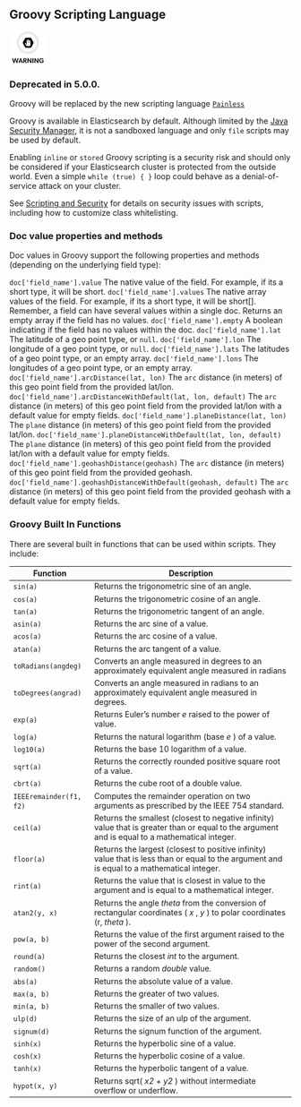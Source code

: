 ## Groovy Scripting Language

![Warning](images/icons/warning.png)

### Deprecated in 5.0.0. 

Groovy will be replaced by the new scripting language [`Painless`](modules-scripting-painless.html)

Groovy is available in Elasticsearch by default. Although limited by the [Java Security Manager](modules-scripting-security.html#java-security-manager), it is not a sandboxed language and only `file` scripts may be used by default.

Enabling `inline` or `stored` Groovy scripting is a security risk and should only be considered if your Elasticsearch cluster is protected from the outside world. Even a simple `while (true) { }` loop could behave as a denial-of- service attack on your cluster.

See [Scripting and Security](modules-scripting-security.html) for details on security issues with scripts, including how to customize class whitelisting.

### Doc value properties and methods

Doc values in Groovy support the following properties and methods (depending on the underlying field type):

`doc['field_name'].value`
     The native value of the field. For example, if its a short type, it will be short. 
`doc['field_name'].values`
     The native array values of the field. For example, if its a short type, it will be short[]. Remember, a field can have several values within a single doc. Returns an empty array if the field has no values. 
`doc['field_name'].empty`
     A boolean indicating if the field has no values within the doc. 
`doc['field_name'].lat`
     The latitude of a geo point type, or `null`. 
`doc['field_name'].lon`
     The longitude of a geo point type, or `null`. 
`doc['field_name'].lats`
     The latitudes of a geo point type, or an empty array. 
`doc['field_name'].lons`
     The longitudes of a geo point type, or an empty array. 
`doc['field_name'].arcDistance(lat, lon)`
     The `arc` distance (in meters) of this geo point field from the provided lat/lon. 
`doc['field_name'].arcDistanceWithDefault(lat, lon, default)`
     The `arc` distance (in meters) of this geo point field from the provided lat/lon with a default value for empty fields. 
`doc['field_name'].planeDistance(lat, lon)`
     The `plane` distance (in meters) of this geo point field from the provided lat/lon. 
`doc['field_name'].planeDistanceWithDefault(lat, lon, default)`
     The `plane` distance (in meters) of this geo point field from the provided lat/lon with a default value for empty fields. 
`doc['field_name'].geohashDistance(geohash)`
     The `arc` distance (in meters) of this geo point field from the provided geohash. 
`doc['field_name'].geohashDistanceWithDefault(geohash, default)`
     The `arc` distance (in meters) of this geo point field from the provided geohash with a default value for empty fields. 

### Groovy Built In Functions

There are several built in functions that can be used within scripts. They include:

Function | Description  
---|---    
`sin(a)`| Returns the trigonometric sine of an angle.    
`cos(a)`| Returns the trigonometric cosine of an angle.    
`tan(a)`| Returns the trigonometric tangent of an angle.    
`asin(a)`| Returns the arc sine of a value.    
`acos(a)`| Returns the arc cosine of a value.    
`atan(a)`| Returns the arc tangent of a value.    
`toRadians(angdeg)`| Converts an angle measured in degrees to an approximately equivalent angle measured in radians    
`toDegrees(angrad)`| Converts an angle measured in radians to an approximately equivalent angle measured in degrees.    
`exp(a)`| Returns Euler’s number _e_ raised to the power of value.    
`log(a)`| Returns the natural logarithm (base _e_ ) of a value.    
`log10(a)`| Returns the base 10 logarithm of a value.    
`sqrt(a)`| Returns the correctly rounded positive square root of a value.    
`cbrt(a)`| Returns the cube root of a double value.    
`IEEEremainder(f1, f2)`| Computes the remainder operation on two arguments as prescribed by the IEEE 754 standard.    
`ceil(a)`| Returns the smallest (closest to negative infinity) value that is greater than or equal to the argument and is equal to a mathematical integer.    
`floor(a)`| Returns the largest (closest to positive infinity) value that is less than or equal to the argument and is equal to a mathematical integer.    
`rint(a)`| Returns the value that is closest in value to the argument and is equal to a mathematical integer.    
`atan2(y, x)`| Returns the angle _theta_ from the conversion of rectangular coordinates ( _x_ , _y_ ) to polar coordinates (r, _theta_ ).    
`pow(a, b)`| Returns the value of the first argument raised to the power of the second argument.    
`round(a)`| Returns the closest _int_ to the argument.    
`random()`| Returns a random _double_ value.    
`abs(a)`| Returns the absolute value of a value.    
`max(a, b)`| Returns the greater of two values.    
`min(a, b)`| Returns the smaller of two values.    
`ulp(d)`| Returns the size of an ulp of the argument.    
`signum(d)`| Returns the signum function of the argument.    
`sinh(x)`| Returns the hyperbolic sine of a value.    
`cosh(x)`| Returns the hyperbolic cosine of a value.    
`tanh(x)`| Returns the hyperbolic tangent of a value.    
`hypot(x, y)`| Returns sqrt( _x2_ \+ _y2_ ) without intermediate overflow or underflow.
